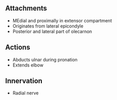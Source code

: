 ## Attachments
- MEdial and proximally in extensor compartment
- Originates from lateral epicondyle
- Posterior and lateral part of olecarnon
## Actions 
- Abducts ulnar during pronation
- Extends elbow
## Innervation 
- Radial nerve